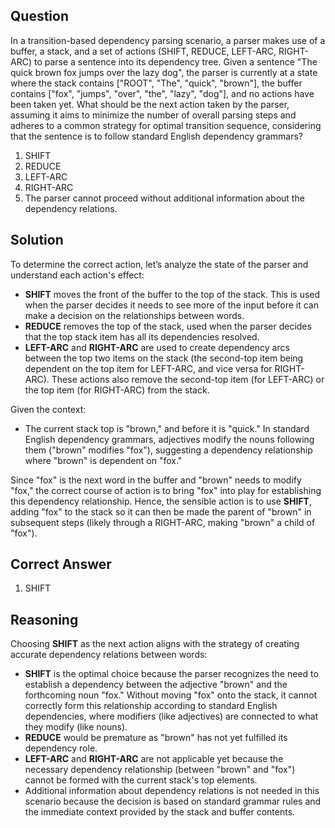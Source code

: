 ## Question
In a transition-based dependency parsing scenario, a parser makes use of a buffer, a stack, and a set of actions (SHIFT, REDUCE, LEFT-ARC, RIGHT-ARC) to parse a sentence into its dependency tree. Given a sentence "The quick brown fox jumps over the lazy dog", the parser is currently at a state where the stack contains ["ROOT", "The", "quick", "brown"], the buffer contains ["fox", "jumps", "over", "the", "lazy", "dog"], and no actions have been taken yet. What should be the next action taken by the parser, assuming it aims to minimize the number of overall parsing steps and adheres to a common strategy for optimal transition sequence, considering that the sentence is to follow standard English dependency grammars?

1. SHIFT
2. REDUCE
3. LEFT-ARC
4. RIGHT-ARC
5. The parser cannot proceed without additional information about the dependency relations.

## Solution

To determine the correct action, let’s analyze the state of the parser and understand each action's effect:

- **SHIFT** moves the front of the buffer to the top of the stack. This is used when the parser decides it needs to see more of the input before it can make a decision on the relationships between words.
- **REDUCE** removes the top of the stack, used when the parser decides that the top stack item has all its dependencies resolved.
- **LEFT-ARC** and **RIGHT-ARC** are used to create dependency arcs between the top two items on the stack (the second-top item being dependent on the top item for LEFT-ARC, and vice versa for RIGHT-ARC). These actions also remove the second-top item (for LEFT-ARC) or the top item (for RIGHT-ARC) from the stack.

Given the context:

- The current stack top is "brown," and before it is "quick." In standard English dependency grammars, adjectives modify the nouns following them ("brown" modifies "fox"), suggesting a dependency relationship where "brown" is dependent on "fox."

Since "fox" is the next word in the buffer and "brown" needs to modify "fox," the correct course of action is to bring "fox" into play for establishing this dependency relationship. Hence, the sensible action is to use **SHIFT**, adding "fox" to the stack so it can then be made the parent of "brown" in subsequent steps (likely through a RIGHT-ARC, making "brown" a child of "fox").

## Correct Answer

1. SHIFT

## Reasoning

Choosing **SHIFT** as the next action aligns with the strategy of creating accurate dependency relations between words:

- **SHIFT** is the optimal choice because the parser recognizes the need to establish a dependency between the adjective "brown" and the forthcoming noun "fox." Without moving "fox" onto the stack, it cannot correctly form this relationship according to standard English dependencies, where modifiers (like adjectives) are connected to what they modify (like nouns).
- **REDUCE** would be premature as "brown" has not yet fulfilled its dependency role.
- **LEFT-ARC** and **RIGHT-ARC** are not applicable yet because the necessary dependency relationship (between "brown" and "fox") cannot be formed with the current stack's top elements.
- Additional information about dependency relations is not needed in this scenario because the decision is based on standard grammar rules and the immediate context provided by the stack and buffer contents.